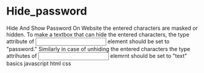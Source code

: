 # Hide_password
 Hide And Show Password On Website 
  the entered characters are masked or hidden. To make a textbox that can hide the entered characters, the type attribute of <input> element should be set to "password."
  Similarly in case of unhiding the entered characters the type attrihutes of <input> elemrnt should be set to "text"
 basics javascript
 html
 css
